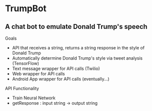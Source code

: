 # TrumpBot
## A chat bot to emulate Donald Trump's speech

Goals
+ API that receives a string, returns a string response in the style of Donald Trump
+ Automatically determine Donald Trump's style via tweet analysis (TensorFlow)
+ Text message wrapper for API calls (Twilio)
+ Web wrapper for API calls
+ Android App wrapper for API calls (eventually...)

API Functionality
+ Train Neural Network
+ getResponse : input string -> output string

